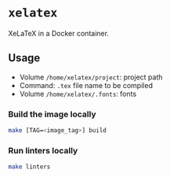 # `xelatex`

XeLaTeX in a Docker container.

## Usage

- Volume `/home/xelatex/project`: project path
- Command: `.tex` file name to be compiled
- Volume `/home/xelatex/.fonts`: fonts

### Build the image locally

```bash
make [TAG=<image_tag>] build
```

### Run linters locally

```bash
make linters
```
